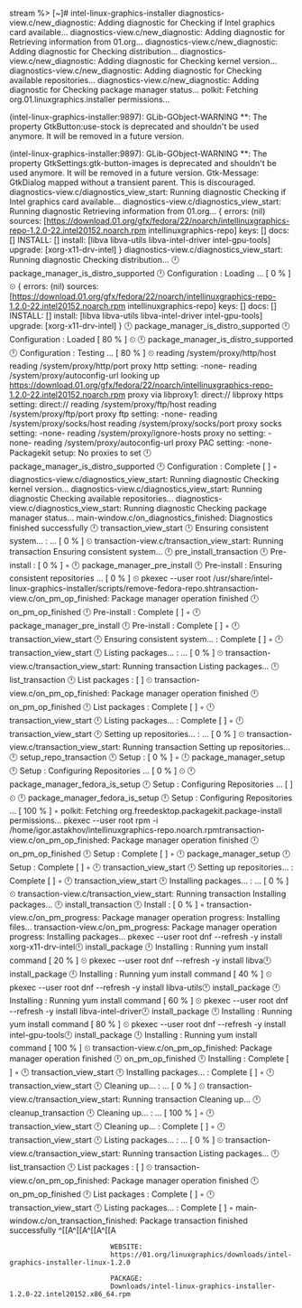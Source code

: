  stream %> [~]# intel-linux-graphics-installer
 diagnostics-view.c/new_diagnostic: Adding diagnostic for Checking if Intel graphics card available...
 diagnostics-view.c/new_diagnostic: Adding diagnostic for Retrieving information from 01.org...
 diagnostics-view.c/new_diagnostic: Adding diagnostic for Checking distribution...
 diagnostics-view.c/new_diagnostic: Adding diagnostic for Checking kernel version...
 diagnostics-view.c/new_diagnostic: Adding diagnostic for Checking available repositories...
 diagnostics-view.c/new_diagnostic: Adding diagnostic for Checking package manager status...
 polkit: Fetching org.01.linuxgraphics.installer permissions...

 (intel-linux-graphics-installer:9897): GLib-GObject-WARNING **: The property GtkButton:use-stock is deprecated and shouldn't be used anymore. It will be removed in a future version.

 (intel-linux-graphics-installer:9897): GLib-GObject-WARNING **: The property GtkSettings:gtk-button-images is deprecated and shouldn't be used anymore. It will be removed in a future version.
 Gtk-Message: GtkDialog mapped without a transient parent. This is discouraged.
 diagnostics-view.c/diagnostics_view_start: Running diagnostic Checking if Intel graphics card available...
 diagnostics-view.c/diagnostics_view_start: Running diagnostic Retrieving information from 01.org...
 {
   errors: (nil)
     sources: [https://download.01.org/gfx/fedora/22/noarch/intellinuxgraphics-repo-1.2.0-22.intel20152.noarch.rpm intellinuxgraphics-repo]
       keys: []
         docs: []
           INSTALL: []
             install: [libva libva-utils libva-intel-driver intel-gpu-tools]
               upgrade: [xorg-x11-drv-intel]
               }
               diagnostics-view.c/diagnostics_view_start: Running diagnostic Checking distribution...
               🕛 package_manager_is_distro_supported
               🕛 Configuration : Loading …  [   0 % ] ⏲
               {
                 errors: (nil)
                   sources: [https://download.01.org/gfx/fedora/22/noarch/intellinuxgraphics-repo-1.2.0-22.intel20152.noarch.rpm intellinuxgraphics-repo]
                     keys: []
                       docs: []
                         INSTALL: []
                           install: [libva libva-utils libva-intel-driver intel-gpu-tools]
                             upgrade: [xorg-x11-drv-intel]
                             }
                             🕛 package_manager_is_distro_supported
                             🕛 Configuration : Loaded  [  80 % ] ⏲
                             🕛 package_manager_is_distro_supported
                             🕛 Configuration : Testing …  [  80 % ] ⏲
                             reading /system/proxy/http/host
                             reading /system/proxy/http/port
                             proxy http setting: -none-
                             reading /system/proxy/autoconfig-url
                             looking up https://download.01.org/gfx/fedora/22/noarch/intellinuxgraphics-repo-1.2.0-22.intel20152.noarch.rpm proxy via libproxy1: direct://
                             libproxy https setting: direct://
                             reading /system/proxy/ftp/host
                             reading /system/proxy/ftp/port
                             proxy ftp setting: -none-
                             reading /system/proxy/socks/host
                             reading /system/proxy/socks/port
                             proxy socks setting: -none-
                             reading /system/proxy/ignore-hosts
                             proxy no setting: -none-
                             reading /system/proxy/autoconfig-url
                             proxy PAC setting: -none-
                             Packagekit setup: No proxies to set
                             🕛 package_manager_is_distro_supported
                             🕛 Configuration : Complete  [  ] ◦
                             diagnostics-view.c/diagnostics_view_start: Running diagnostic Checking kernel version...
                             diagnostics-view.c/diagnostics_view_start: Running diagnostic Checking available repositories...
                             diagnostics-view.c/diagnostics_view_start: Running diagnostic Checking package manager status...
                             main-window.c/on_diagnostics_finished: Diagnostics finished successfully
                             🕛 transaction_view_start
                             🕛 Ensuring consistent system... : …  [   0 % ] ⏲
                             transaction-view.c/transaction_view_start: Running transaction Ensuring consistent system...
                             🕛 pre_install_transaction
                             🕛 Pre-install :   [   0 % ] ◦
                             🕛 package_manager_pre_install
                             🕛 Pre-install : Ensuring consistent repositories …  [   0 % ] ⏲
                             pkexec --user root /usr/share/intel-linux-graphics-installer/scripts/remove-fedora-repo.shtransaction-view.c/on_pm_op_finished: Package manager operation finished
                             🕛 on_pm_op_finished
                             🕛 Pre-install : Complete  [  ] ◦
                             🕛 package_manager_pre_install
                             🕛 Pre-install : Complete  [  ] ◦
                             🕛 transaction_view_start
                             🕛 Ensuring consistent system... : Complete  [  ] ◦
                             🕛 transaction_view_start
                             🕛 Listing packages... : …  [   0 % ] ⏲
                             transaction-view.c/transaction_view_start: Running transaction Listing packages...
                             🕛 list_transaction
                             🕛 List packages :   [  ] ⏲
                             transaction-view.c/on_pm_op_finished: Package manager operation finished
                             🕛 on_pm_op_finished
                             🕛 List packages : Complete  [  ] ◦
                             🕛 transaction_view_start
                             🕛 Listing packages... : Complete  [  ] ◦
                             🕛 transaction_view_start
                             🕛 Setting up repositories... : …  [   0 % ] ⏲
                             transaction-view.c/transaction_view_start: Running transaction Setting up repositories...
                             🕛 setup_repo_transaction
                             🕛 Setup :   [   0 % ] ◦
                             🕛 package_manager_setup
                             🕛 Setup : Configuring Repositories …  [   0 % ] ⏲
                             🕛 package_manager_fedora_is_setup
                             🕛 Setup : Configuring Repositories …  [  ] ⏲
                             🕛 package_manager_fedora_is_setup
                             🕛 Setup : Configuring Repositories …  [ 100 % ] ◦
                             polkit: Fetching org.freedesktop.packagekit.package-install permissions...
                             pkexec --user root rpm -i /home/igor.astakhov/intellinuxgraphics-repo.noarch.rpmtransaction-view.c/on_pm_op_finished: Package manager operation finished
                             🕛 on_pm_op_finished
                             🕛 Setup : Complete  [  ] ◦
                             🕛 package_manager_setup
                             🕛 Setup : Complete  [  ] ◦
                             🕛 transaction_view_start
                             🕛 Setting up repositories... : Complete  [  ] ◦
                             🕛 transaction_view_start
                             🕛 Installing packages... : …  [   0 % ] ⏲
                             transaction-view.c/transaction_view_start: Running transaction Installing packages...
                             🕛 install_transaction
                             🕛 Install :   [   0 % ] ◦
                             transaction-view.c/on_pm_progress: Package manager operation progress: Installing files...
                             transaction-view.c/on_pm_progress: Package manager operation progress: Installing packages...
                             pkexec --user root dnf --refresh -y install xorg-x11-drv-intel🕛 install_package
                             🕛 Installing : Running yum install command  [  20 % ] ⏲
                             pkexec --user root dnf --refresh -y install libva🕛 install_package
                             🕛 Installing : Running yum install command  [  40 % ] ⏲
                             pkexec --user root dnf --refresh -y install libva-utils🕛 install_package
                             🕛 Installing : Running yum install command  [  60 % ] ⏲
                             pkexec --user root dnf --refresh -y install libva-intel-driver🕛 install_package
                             🕛 Installing : Running yum install command  [  80 % ] ⏲
                             pkexec --user root dnf --refresh -y install intel-gpu-tools🕛 install_package
                             🕛 Installing : Running yum install command  [ 100 % ] ⏲
                             transaction-view.c/on_pm_op_finished: Package manager operation finished
                             🕛 on_pm_op_finished
                             🕛 Installing : Complete  [  ] ◦
                             🕛 transaction_view_start
                             🕛 Installing packages... : Complete  [  ] ◦
                             🕛 transaction_view_start
                             🕛 Cleaning up... : …  [   0 % ] ⏲
                             transaction-view.c/transaction_view_start: Running transaction Cleaning up...
                             🕛 cleanup_transaction
                             🕛 Cleaning up... : …  [ 100 % ] ◦
                             🕛 transaction_view_start
                             🕛 Cleaning up... : Complete  [  ] ◦
                             🕛 transaction_view_start
                             🕛 Listing packages... : …  [   0 % ] ⏲
                             transaction-view.c/transaction_view_start: Running transaction Listing packages...
                             🕛 list_transaction
                             🕛 List packages :   [  ] ⏲
                             transaction-view.c/on_pm_op_finished: Package manager operation finished
                             🕛 on_pm_op_finished
                             🕛 List packages : Complete  [  ] ◦
                             🕛 transaction_view_start
                             🕛 Listing packages... : Complete  [  ] ◦
                             main-window.c/on_transaction_finished: Package transaction finished successfully
                             ^[[A^[[A^[[A^[[A

                             WEBSITE:
                             https://01.org/linuxgraphics/downloads/intel-graphics-installer-linux-1.2.0

                             PACKAGE:
                             Downloads/intel-linux-graphics-installer-1.2.0-22.intel20152.x86_64.rpm

